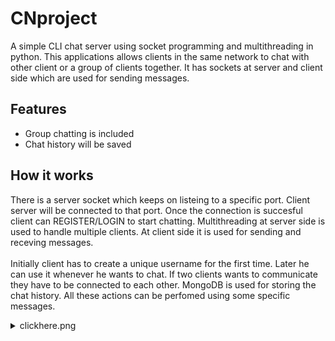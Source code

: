 # CNproject
A simple CLI chat server using socket programming and multithreading in python.
This applications allows clients in the same network to chat with other client or a group of clients together. 
It has sockets at server and client side which are used for sending messages.

## Features
* Group chatting is included
* Chat history will be saved

## How it works
There is a server socket which keeps on listeing to a specific port. Client server will be connected to that port. 
Once the connection is succesful client can REGISTER/LOGIN to start chatting.
Multithreading at server side is used to handle multiple clients. At client side it is used for sending and receving messages.<br><br>
Initially client has to create a unique username for the first time. 
Later he can use it whenever he wants to chat. If two clients wants to communicate they have to be connected to each other. MongoDB is used for storing the chat history.
All these actions can be perfomed using some specific messages.

<details>
  <summary>clickhere.png</summary>
  
   ![display](Images/screenshot.PNG)
   
</details>
